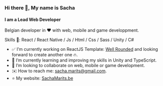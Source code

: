 ### Hi there 👋, My name is Sacha
#### I am a Lead Web Developer

Belgian developer in ❤️ with web, mobile and game developpment.

Skills 💪: React / React Native / Js / Html / Css / Sass / Unity / C#

- ✅ I’m currently working on ReactJS Template: [Well Rounded](https://well-rounded-react-template.sachamarits.be/home) and looking forward to create another one 🔥.
- 🌱 I’m currently learning and improving my skills in Unity and TypeScript.
- 🤲 I’m looking to collaborate on web, mobile or game development. 
- ✉️ How to reach me: [sacha.marits@gmail.com](mailto:sacha.marits@gmail.com).
- ⭐ My website: [SachaMarits.be](https://sachamarits.be)
